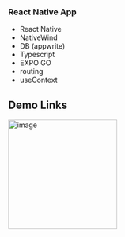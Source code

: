 ### React Native App

- React Native
- NativeWind
- DB (appwrite)
- Typescript
- EXPO GO
- routing
- useContext

## Demo Links

<img width="220" alt="image" src="https://github.com/user-attachments/assets/578e464a-18f7-4b32-9726-fbf5e9ff7df1" />
